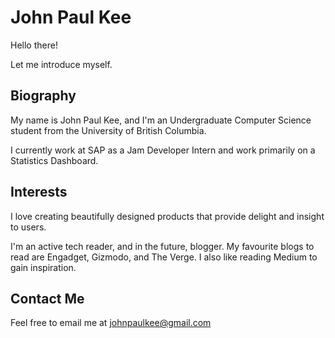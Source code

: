 # John Paul Kee

Hello there! 

Let me introduce myself.

## Biography

My name is John Paul Kee, and I'm an Undergraduate Computer Science student from the University of British Columbia.

I currently work at SAP as a Jam Developer Intern and work primarily on a Statistics Dashboard.


## Interests

I love creating beautifully designed products that provide delight and insight to users.

I'm an active tech reader, and in the future, blogger.
My favourite blogs to read are Engadget, Gizmodo, and The Verge. I also like reading Medium to gain inspiration.

## Contact Me

Feel free to email me at <johnpaulkee@gmail.com>


